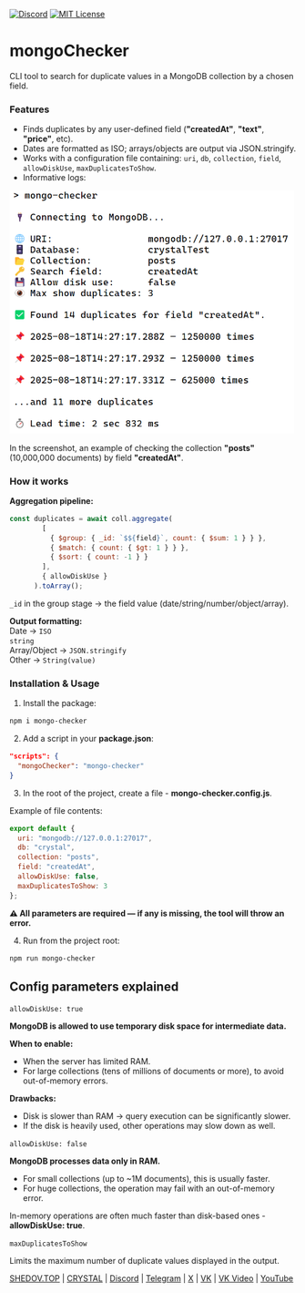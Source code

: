 [![Discord](https://img.shields.io/discord/1006372235172384849?style=for-the-badge&logo=5865F2&logoColor=black&labelColor=black&color=%23f3f3f3
)](https://discord.gg/ENB7RbxVZE)
[![MIT License](https://img.shields.io/badge/license-MIT-blue.svg?style=for-the-badge&logo=5865F2&logoColor=black&labelColor=black&color=%23f3f3f3)](https://github.com/AndrewShedov/mongoChecker/blob/main/LICENSE)

# mongoChecker

CLI tool to search for duplicate values in a MongoDB collection by a chosen field.

### Features
- Finds duplicates by any user-defined field (**"createdAt"**, **"text"**, **"price"**, etc).
- Dates are formatted as ISO; arrays/objects are output via JSON.stringify.
- Works with a configuration file containing: <code>uri</code>, <code>db</code>, <code>collection</code>, <code>field</code>, <code>allowDiskUse</code>, <code>maxDuplicatesToShow</code>.
- Informative logs:
<img src="https://raw.githubusercontent.com/AndrewShedov/mongoChecker/refs/heads/main/assets/screenshot_1.png" width="500" />

In the screenshot, an example of checking the collection **"posts"** (10,000,000 documents) by field **"createdAt"**.
### How it works
**Aggregation pipeline:**

```js
const duplicates = await coll.aggregate(
        [
          { $group: { _id: `$${field}`, count: { $sum: 1 } } },
          { $match: { count: { $gt: 1 } } },
          { $sort: { count: -1 } }
        ],
        { allowDiskUse }
      ).toArray();
```

<code>_id</code> in the group stage → the field value (date/string/number/object/array).

**Output formatting:** <br/>
Date → <code>ISO string</code><br/>
Array/Object → <code>JSON.stringify</code><br/>
Other → <code>String(value)</code><br/>

### Installation & Usage
1. Install the package:

```bash
npm i mongo-checker
```

2. Add a script in your **package.json**:

```json
"scripts": {
  "mongoChecker": "mongo-checker"
}
```

3. In the root of the project, create a file - **mongo-checker.config.js**.

Example of file contents:

```js
export default {
  uri: "mongodb://127.0.0.1:27017",
  db: "crystal",
  collection: "posts",
  field: "createdAt",
  allowDiskUse: false,
  maxDuplicatesToShow: 3
};
```

**⚠️ All parameters are required — if any is missing, the tool will throw an error.**

4. Run from the project root:
   
```bash
npm run mongo-checker
```

## Config parameters explained

<code>allowDiskUse: true</code>

**MongoDB is allowed to use temporary disk space for intermediate data.** <br/>

**When to enable:** <br/>
- When the server has limited RAM.<br/>
- For large collections (tens of millions of documents or more), to avoid out-of-memory errors.<br/>

**Drawbacks:** <br/>

- Disk is slower than RAM → query execution can be significantly slower.
- If the disk is heavily used, other operations may slow down as well.

<code>allowDiskUse: false</code>

**MongoDB processes data only in RAM.** <br/>

- For small collections (up to ~1M documents), this is usually faster.
- For huge collections, the operation may fail with an out-of-memory error.

In-memory operations are often much faster than disk-based ones - **allowDiskUse: true**.

<code>maxDuplicatesToShow</code>

Limits the maximum number of duplicate values displayed in the output.

[SHEDOV.TOP](https://shedov.top/) | [CRYSTAL](https://crysty.ru/AndrewShedov) | [Discord](https://discord.gg/ENB7RbxVZE) | [Telegram](https://t.me/ShedovChannel) | [X](https://x.com/AndrewShedov) | [VK](https://vk.com/shedovclub) | [VK Video](https://vkvideo.ru/@shedovclub) | [YouTube](https://www.youtube.com/@AndrewShedov)
